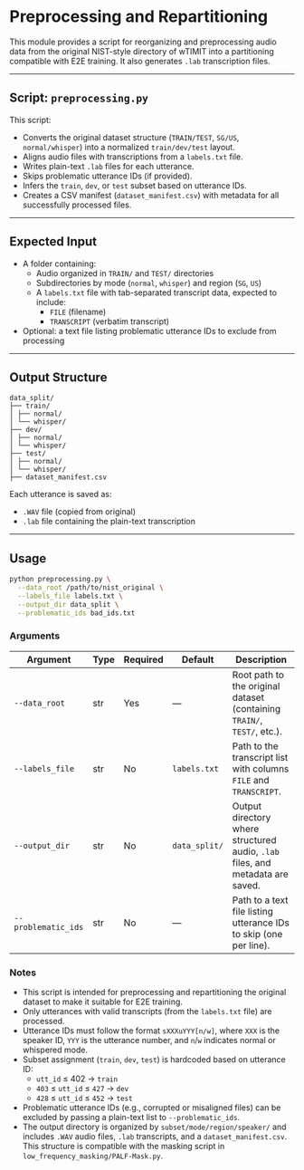 # Preprocessing and Repartitioning

This module provides a script for reorganizing and preprocessing audio data from the original NIST-style directory of wTIMIT into a partitioning compatible with E2E training. It also generates `.lab` transcription files.

---

## Script: `preprocessing.py`

This script:

- Converts the original dataset structure (`TRAIN/TEST`, `SG/US`, `normal/whisper`) into a normalized `train/dev/test` layout.
- Aligns audio files with transcriptions from a `labels.txt` file.
- Writes plain-text `.lab` files for each utterance.
- Skips problematic utterance IDs (if provided).
- Infers the `train`, `dev`, or `test` subset based on utterance IDs.
- Creates a CSV manifest (`dataset_manifest.csv`) with metadata for all successfully processed files.

---

## Expected Input

- A folder containing:
  - Audio organized in `TRAIN/` and `TEST/` directories
  - Subdirectories by mode (`normal`, `whisper`) and region (`SG`, `US`)
  - A `labels.txt` file with tab-separated transcript data, expected to include:
    - `FILE` (filename)
    - `TRANSCRIPT` (verbatim transcript)
- Optional: a text file listing problematic utterance IDs to exclude from processing

---

## Output Structure

```
data_split/
├── train/
│ ├── normal/
│ └── whisper/
├── dev/
│ ├── normal/
│ └── whisper/
├── test/
│ ├── normal/
│ └── whisper/
├── dataset_manifest.csv
```
Each utterance is saved as:
- `.WAV` file (copied from original)
- `.lab` file containing the plain-text transcription

---

## Usage

```bash
python preprocessing.py \
  --data_root /path/to/nist_original \
  --labels_file labels.txt \
  --output_dir data_split \
  --problematic_ids bad_ids.txt
```

### Arguments

| Argument             | Type   | Required | Default       | Description                                                                 |
|----------------------|--------|----------|----------------|-----------------------------------------------------------------------------|
| `--data_root`        | str    | Yes      | —              | Root path to the original dataset (containing `TRAIN/`, `TEST/`, etc.).     |
| `--labels_file`      | str    | No       | `labels.txt`   | Path to the transcript list with columns `FILE` and `TRANSCRIPT`.           |
| `--output_dir`       | str    | No       | `data_split/`  | Output directory where structured audio, `.lab` files, and metadata are saved. |
| `--problematic_ids`  | str    | No       | —              | Path to a text file listing utterance IDs to skip (one per line).           |

### Notes

- This script is intended for preprocessing and repartitioning the original dataset to make it suitable for E2E training.
- Only utterances with valid transcripts (from the `labels.txt` file) are processed.
- Utterance IDs must follow the format `sXXXuYYY[n/w]`, where `XXX` is the speaker ID, `YYY` is the utterance number, and `n`/`w` indicates normal or whispered mode.
- Subset assignment (`train`, `dev`, `test`) is hardcoded based on utterance ID:
  - `utt_id` ≤ 402 → `train`
  - `403` ≤ `utt_id` ≤ `427` → `dev`
  - `428` ≤ `utt_id` ≤ `452` → `test`
- Problematic utterance IDs (e.g., corrupted or misaligned files) can be excluded by passing a plain-text list to `--problematic_ids`.
- The output directory is organized by `subset/mode/region/speaker/` and includes `.WAV` audio files, `.lab` transcripts, and a `dataset_manifest.csv`. This structure is compatible with the masking script in `low_frequency_masking/PALF-Mask.py`.


